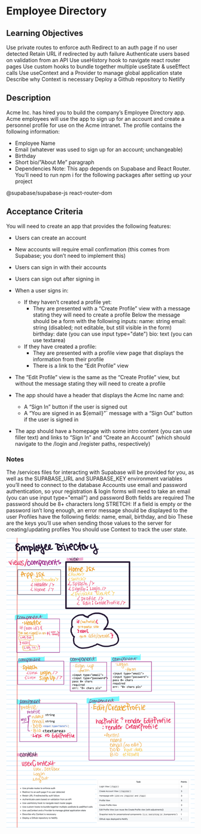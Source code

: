 # Employee Directory

## Learning Objectives

Use private routes to enforce auth
Redirect to an auth page if no user detected
Retain URL if redirected by auth failure
Authenticate users based on validation from an API
Use useHistory hook to navigate react router pages
Use custom hooks to bundle together multiple useState & useEffect calls
Use useContext and a Provider to manage global application state
Describe why Context is necessary
Deploy a Github repository to Netlify

## Description

Acme Inc. has hired you to build the company’s Employee Directory app. Acme employees will use the app to sign up for an account and create a personnel profile for use on the Acme intranet. The profile contains the following information:

- Employee Name
- Email (whatever was used to sign up for an account; unchangeable)
- Birthday
- Short bio/”About Me” paragraph
- Dependencies
  Note: This app depends on Supabase and React Router. You’ll need to run npm i for the following packages after setting up your project

@supabase/supabase-js
react-router-dom

## Acceptance Criteria

You will need to create an app that provides the following features:

- Users can create an account
- New accounts will require email confirmation (this comes from Supabase; you don’t need to implement this)
- Users can sign in with their accounts
- Users can sign out after signing in
- When a user signs in:
  - If they haven’t created a profile yet:
    - They are presented with a “Create Profile” view with a message stating they will need to create a profile
      Below the message should be a form with the following inputs:
      name: string
      email: string (disabled; not editable, but still visible in the form)
      birthday: date (you can use input type="date")
      bio: text (you can use textarea)
  - If they have created a profile:
    - They are presented with a profile view page that displays the information from their profile
    - There is a link to the “Edit Profile” view
- The “Edit Profile” view is the same as the “Create Profile” view, but without the message stating they will need to create a profile

- The app should have a header that displays the Acme Inc name and:
  - A “Sign In” button if the user is signed out
  - A “You are signed in as ${email}”` message with a “Sign Out” button if the user is signed in
- The app should have a homepage with some intro content (you can use filler text) and links to “Sign In” and “Create an Account” (which should navigate to the /login and /register paths, respectively)

### Notes

The /services files for interacting with Supabase will be provided for you, as well as the SUPABASE_URL and SUPABASE_KEY environment variables you’ll need to connect to the database
Accounts use email and password authentication, so your registration & login forms will need to take an email (you can use input type="email") and password
Both fields are required
The password should be 8+ characters long
STRETCH: If a field is empty or the password isn’t long enough, an error message should be displayed to the user
Profiles have the following fields: name, email, birthday, and bio
These are the keys you’ll use when sending those values to the server for creating/updating profiles
You should use Context to track the user state.

![Planning](public/employee.png)
